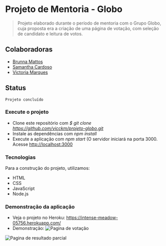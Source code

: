 # Projeto de Mentoria - Globo
> Projeto elaborado durante o período de mentoria com o Grupo Globo, cuja proposta era a criação de uma página de votação, com seleção de candidato e leitura de votos. 

## Colaboradoras 
 - [Brunna Mattos](https://github.com/brunnamattos)
 - [Samantha Cardoso](https://github.com/samanthacardosoo)
 - [Victoria Marques](https://github.com/vicckm)

## Status
    Projeto concluído

### Execute o projeto
 - Clone este repositório com *$ git clone <https://github.com/vicckm/projeto-globo.git>*
 - Instale as dependências com *npm install*
 - Execute a aplicação com *npm start* (O servidor iniciará na porta 3000. Acesse <http://localhost:3000>

 ### Tecnologias
 Para a construção do projeto, utilizamos:

 - HTML
 - CSS
 - JavaScript
 - Node.js
 
 ### Demonstração da aplicação
 - Veja o projeto no Heroku: <https://intense-meadow-05756.herokuapp.com/>
 - Demonstração:
 ![Pagina de votação](https://github.com/vicckm/projeto-globo/blob/master/src/public/img/pag1.jpg)

 ![Pagina de resultado parcial](https://github.com/vicckm/projeto-globo/blob/master/src/public/img/pag2.jpg)
